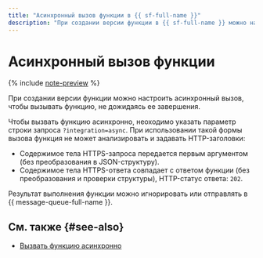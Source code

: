```yaml
---
title: "Асинхронный вызов функции в {{ sf-full-name }}"
description: "При создании версии функции в {{ sf-full-name }} можно настроить асинхронный вызов, чтобы вызывать функцию, не дожидаясь ее завершения."
---
```


# Асинхронный вызов функции

{% include [note-preview](../../_includes/note-preview.md) %}

При создании версии функции можно настроить асинхронный вызов, чтобы вызывать функцию, не дожидаясь ее завершения.

Чтобы вызвать функцию асинхронно, неоходимо указать параметр строки запроса `?integration=async`. При использовании такой формы вызова функция не может анализировать и задавать HTTP-заголовки:
* Содержимое тела HTTPS-запроса передается первым аргументом (без преобразования в JSON-структуру).
* Содержимое тела HTTPS-ответа совпадает с ответом функции (без преобразования и проверки структуры), HTTP-статус ответа: `202`.

Результат выполнения функции можно игнорировать или отправлять в {{ message-queue-full-name }}.

## См. также {#see-also}

* [Вызвать функцию асинхронно](../operations/function/function-invoke-async.md)
